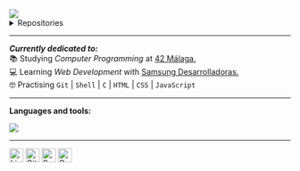 <img src="https://media0.giphy.com/headers/GitHub/w8ZJLtJbmuph.gif" />
<details>
  <summary>Repositories</summary>
<a href="https://github.com/RossattiSM/42Piscine"> <code>42 Piscine</code> </a>: Projects made in the C Piscine Bootcamp of 42 Málaga.. <br />
<a href="https://github.com/RossattiSM/profile-readme-tutorial"> <code>Readme Tutorial</code> </a>: Basic tutorial for editing profiles on Github.  <br />
<a href="https://github.com/RossattiSM/Samsung-Desarrolladoras"> <code>Samsung-Desarrolladoras</code> </a>: Projects and exercises developed in Samsung Desarrolladoras. <i> (in development)  </i> <br />
<a href="https://github.com/RossattiSM/42Cursus.Libft"> <code>Libft</code> </a>: My first library in C.  <i> (in development) </i> <br />
</details>

<hr>
 <i> <b>Currently dedicated to: </b></i><br />
📚 Studying <i> Computer Programming </i> at <a href="https://www.42malaga.com/"> 42 Málaga. </a> <br />
💻 Learning <i> Web Development </i> with <a href="https://www.samsung.com/es/tecnologiaconproposito/samsung-desarrolladoras/"> Samsung Desarrolladoras. </a> <br />
🤓 Practising <code>Git</code> | <code>Shell</code> | <code>C</code> | <code>HTML</code> | <code>CSS</code> | <code>JavaScript</code>

<hr>
<p><b> Languages and tools: </b></p>
<img src="https://skillicons.dev/icons?i=git,c,vim,html,css,js,github,vim,ps,ai" />
</p>

<hr>
<a href="https://www.linkedin.com/in/rossattism/"><img src="https://github.com/gauravghongde/social-icons/blob/master/PNG/Black/LinkedIN_black.png?raw=true" alt="Linkedin Logo" style="width: 25px; height: 25px" /></a>
<a href="https://github.com/RossattiSM"><img src="https://github.com/gauravghongde/social-icons/blob/master/PNG/Black/Github_black.png?raw=true" alt="GitHub logo" style="width: 25px; height: 25px" /></a> 
<a href="https://open.spotify.com/user/21bih47uzlxunyyi4gbbvyvty"><img src="https://github.com/gauravghongde/social-icons/blob/master/PNG/Black/Spotify_black.png?raw=true" alt="Spotify logo" style="width: 25px; height: 25px" /></a> 
<a href="mailto:smrossatti@gmail.com"><img src="https://github.com/gauravghongde/social-icons/blob/master/PNG/Black/Gmail_black.png?raw=true" alt="GMAIL logo" style="width: 25px; height: 25px" /></a> 

